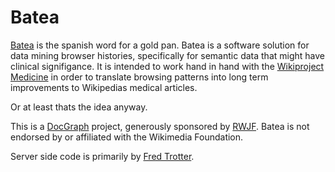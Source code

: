 # Batea

[Batea](https://en.wiktionary.org/wiki/batea) is the spanish word for a gold pan. 
Batea is a software solution for data mining browser histories, specifically for semantic data that might have clinical signifigance.
It is intended to work hand in hand with the [Wikiproject Medicine](https://en.wikipedia.org/wiki/Wikipedia:WikiProject_Medicine)  in order to translate browsing patterns into long term improvements to Wikipedias medical articles.

Or at least thats the idea anyway.

This is a [DocGraph](http://docgraph.org)  project, generously sponsored by [RWJF](http://www.rwjf.org). Batea is not endorsed by or affiliated with the Wikimedia Foundation.

Server side code is primarily by [Fred Trotter](http://fredtrotter.com).

